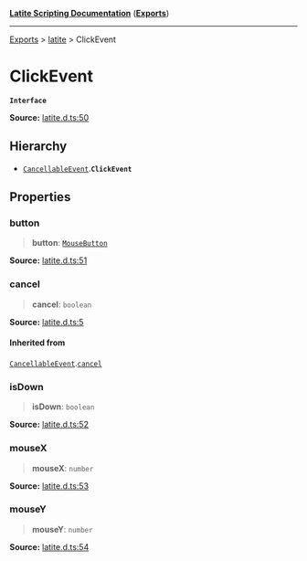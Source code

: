 [**Latite Scripting Documentation**](../../README.md) ([**Exports**](../../exports.md))

---

[Exports](../../exports.md) > [latite](../index.md) > ClickEvent

# ClickEvent

**`Interface`**

**Source:** [latite.d.ts:50](https://github.com/LatiteScripting/latitescripting.github.io/blob/a89f467/definitions/latite.d.ts#L50)

## Hierarchy

- [`CancellableEvent`](interface.CancellableEvent.md).**`ClickEvent`**

## Properties

### button

> **button**: [`MouseButton`](../enumerations/enumeration.MouseButton.md)

**Source:** [latite.d.ts:51](https://github.com/LatiteScripting/latitescripting.github.io/blob/a89f467/definitions/latite.d.ts#L51)

### cancel

> **cancel**: `boolean`

**Source:** [latite.d.ts:5](https://github.com/LatiteScripting/latitescripting.github.io/blob/a89f467/definitions/latite.d.ts#L5)

#### Inherited from

[`CancellableEvent`](interface.CancellableEvent.md).[`cancel`](interface.CancellableEvent.md#cancel)

### isDown

> **isDown**: `boolean`

**Source:** [latite.d.ts:52](https://github.com/LatiteScripting/latitescripting.github.io/blob/a89f467/definitions/latite.d.ts#L52)

### mouseX

> **mouseX**: `number`

**Source:** [latite.d.ts:53](https://github.com/LatiteScripting/latitescripting.github.io/blob/a89f467/definitions/latite.d.ts#L53)

### mouseY

> **mouseY**: `number`

**Source:** [latite.d.ts:54](https://github.com/LatiteScripting/latitescripting.github.io/blob/a89f467/definitions/latite.d.ts#L54)
